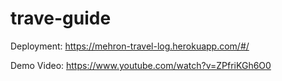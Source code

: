 # trave-guide

Deployment: https://mehron-travel-log.herokuapp.com/#/

Demo Video: https://www.youtube.com/watch?v=ZPfriKGh6O0
